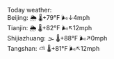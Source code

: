 Today weather:  
Beijing: 🌦 🌡️+79°F 🌬️↓4mph  
Tianjin: 🌦 🌡️+82°F 🌬️↖12mph  
Shijiazhuang: 🌫  🌡️+88°F 🌬️↗0mph  
Tangshan: ⛅️  🌡️+81°F 🌬️↖12mph  

